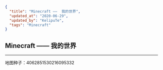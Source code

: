 ```json
{
  "title": "Minecraft ——  我的世界",
  "updated_at": "2020-06-29",
  "updated_by": "KelipuTe",
  "tags": "Minecraft"
}
```

## Minecraft ——  我的世界

---

地图种子：4062851530216095332

